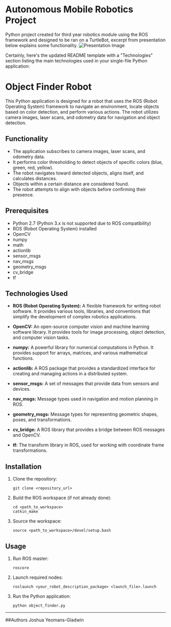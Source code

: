 # Autonomous Mobile Robotics Project
Python project created for third year robotics module using the ROS framework and designed to be ran on a TurtleBot, excerpt from presentation below explains some functionality.
![Presentation Image](https://i.ibb.co/BB7n01k/Screenshot-from-2019-08-07-16-45-54.png)


Certainly, here's the updated README template with a "Technologies" section listing the main technologies used in your single-file Python application:

# Object Finder Robot

This Python application is designed for a robot that uses the ROS (Robot Operating System) framework to navigate an environment, locate objects based on color detection, and perform various actions. The robot utilizes camera images, laser scans, and odometry data for navigation and object detection.

## Functionality

- The application subscribes to camera images, laser scans, and odometry data.
- It performs color thresholding to detect objects of specific colors (blue, green, red, yellow).
- The robot navigates toward detected objects, aligns itself, and calculates distances.
- Objects within a certain distance are considered found.
- The robot attempts to align with objects before confirming their presence.


## Prerequisites

- Python 2.7 (Python 3.x is not supported due to ROS compatibility)
- ROS (Robot Operating System) installed
- OpenCV
- numpy
- math
- actionlib
- sensor_msgs
- nav_msgs
- geometry_msgs
- cv_bridge
- tf

## Technologies Used

- **ROS (Robot Operating System):** A flexible framework for writing robot software. It provides various tools, libraries, and conventions that simplify the development of complex robotics applications.

- **OpenCV:** An open-source computer vision and machine learning software library. It provides tools for image processing, object detection, and computer vision tasks.

- **numpy:** A powerful library for numerical computations in Python. It provides support for arrays, matrices, and various mathematical functions.

- **actionlib:** A ROS package that provides a standardized interface for creating and managing actions in a distributed system.

- **sensor_msgs:** A set of messages that provide data from sensors and devices.

- **nav_msgs:** Message types used in navigation and motion planning in ROS.

- **geometry_msgs:** Message types for representing geometric shapes, poses, and transformations.

- **cv_bridge:** A ROS library that provides a bridge between ROS messages and OpenCV.

- **tf:** The transform library in ROS, used for working with coordinate frame transformations.

## Installation

1. Clone the repository:

   ```
   git clone <repository_url>
   ```

2. Build the ROS workspace (if not already done):

   ```
   cd <path_to_workspace>
   catkin_make
   ```

3. Source the workspace:

   ```
   source <path_to_workspace>/devel/setup.bash
   ```

## Usage

1. Run ROS master:

   ```
   roscore
   ```

2. Launch required nodes:

   ```
   roslaunch <your_robot_description_package> <launch_file>.launch
   ```

3. Run the Python application:

   ```
   python object_finder.py
   ```

---


##Authors
Joshua Yeomans-Gladwin

